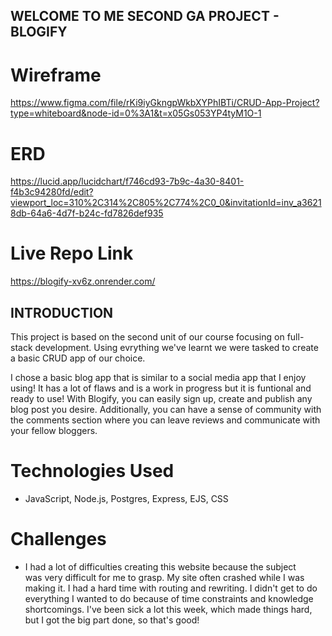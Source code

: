 ## WELCOME TO ME SECOND GA PROJECT - BLOGIFY

# Wireframe
https://www.figma.com/file/rKi9iyGkngpWkbXYPhIBTi/CRUD-App-Project?type=whiteboard&node-id=0%3A1&t=x05Gs053YP4tyM1O-1


# ERD
https://lucid.app/lucidchart/f746cd93-7b9c-4a30-8401-f4b3c94280fd/edit?viewport_loc=310%2C314%2C805%2C774%2C0_0&invitationId=inv_a36218db-64a6-4d7f-b24c-fd7826def935

# Live Repo Link 
https://blogify-xv6z.onrender.com/

## INTRODUCTION
This project is based on the second unit of our course focusing on full-stack development. Using evrything we've learnt we were tasked to create a basic CRUD app of our choice.

I chose a basic blog app that is similar to a social media app that I enjoy using! It has a lot of flaws and is a work in progress but it is funtional and ready to use! With Blogify, you can easily sign up, create and publish any blog post you desire. Additionally, you can have a sense of community with the comments section where you can leave reviews and communicate with your fellow bloggers.

# Technologies Used
- JavaScript, Node.js, Postgres, Express, EJS, CSS

# Challenges
- I had a lot of difficulties creating this website because the subject was very difficult for me to grasp. My site often crashed while I was making it. I had a hard time with routing and rewriting. I didn't get to do everything I wanted to do because of time constraints and knowledge shortcomings. I've been sick a lot this week, which made things hard, but I got the big part done, so that's good!